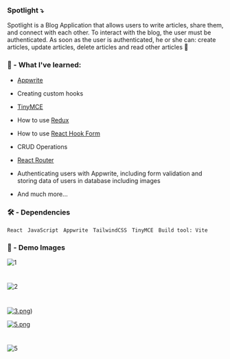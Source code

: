 ###  Spotlight ⤵
Spotlight is a Blog Application that allows users to write articles, share them, and connect with each other. To interact with the blog, the user must be authenticated. As soon as the user is authenticated, he or she can: create articles, update articles, delete articles and read other articles 🤗

### 🧠 - What I've learned:

- [Appwrite](https://appwrite.io/)

- Creating custom hooks
- [TinyMCE](https://www.tiny.cloud/)
- How to use [Redux](https://redux-toolkit.js.org/)
- How to use [React Hook Form](https://react-hook-form.com/) 
- CRUD Operations
- [React Router](https://reactrouter.com/en/main) 
- Authenticating users with Appwrite, including form validation and storing data of users in database including images 
- And much more...
### 🛠️ - Dependencies 
 
 `React` &nbsp; `JavaScript` &nbsp; `Appwrite` &nbsp; `TailwindCSS` &nbsp; `TinyMCE` &nbsp; `Build tool: Vite` 
 

 ### 📸 - Demo Images 

![1](https://i.postimg.cc/nz2g6XSy/Screenshot-2024-04-30-205551.png)
#
![2](https://i.postimg.cc/qBXNg22C/Screenshot-2024-04-30-221641.png)
#
[![3.png](https://i.postimg.cc/4xJxqvjq/4.png)](https://postimg.cc/4mSGhcfQ))

[![5.png](https://i.postimg.cc/LXP8PmqF/5.png)](https://postimg.cc/vgQyFFL0)
#
![5](https://i.postimg.cc/MKJ1Fy8s/Screenshot-2024-04-30-221932.png)
